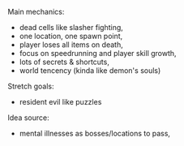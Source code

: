 Main mechanics:

- dead cells like slasher fighting,
- one location, one spawn point, 
- player loses all items on death,
- focus on speedrunning and player skill growth,
- lots of secrets & shortcuts,
- world tencency (kinda like demon's souls)


Stretch goals:
- resident evil like puzzles


Idea source:

- mental illnesses as bosses/locations to pass,